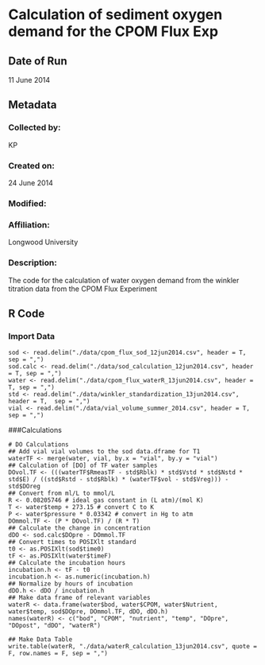 # Calculation of sediment oxygen demand for the CPOM Flux Exp

## Date of Run 

11 June 2014

## Metadata

### Collected by:

KP

### Created on:

24 June 2014

### Modified:

### Affiliation:

Longwood University

### Description: 

The code for the calculation of water oxygen demand from the winkler titration data from the CPOM Flux Experiment

## R Code

### Import Data

    sod <- read.delim("./data/cpom_flux_sod_12jun2014.csv", header = T, sep = ",")
    sod.calc <- read.delim("./data/sod_calculation_12jun2014.csv", header = T, sep = ",")
    water <- read.delim("./data/cpom_flux_waterR_13jun2014.csv", header = T, sep = ",")
    std <- read.delim("./data/winkler_standardization_13jun2014.csv", header = T,  sep = ",")
    vial <- read.delim("./data/vial_volume_summer_2014.csv", header = T,  sep = ",")

###Calculations

    # DO Calculations
    ## Add vial vial volumes to the sod data.dframe for T1
    waterTF <- merge(water, vial, by.x = "vial", by.y = "vial")
    ## Calculation of [DO] of TF water samples
    DOvol.TF <- (((waterTF$RmeasTF - std$Rblk) * std$Vstd * std$Nstd * std$E) / ((std$Rstd - std$Rblk) * (waterTF$vol - std$Vreg))) - std$DOreg
    ## Convert from ml/L to mmol/L
    R <- 0.08205746 # ideal gas constant in (L atm)/(mol K)
    T <- water$temp + 273.15 # convert C to K
    P <- water$pressure * 0.03342 # convert in Hg to atm
    DOmmol.TF <- (P * DOvol.TF) / (R * T)
    ## Calculate the change in concentration
    dDO <- sod.calc$DOpre - DOmmol.TF
    ## Convert times to POSIXlt standard
    t0 <- as.POSIXlt(sod$time0)
    tF <- as.POSIXlt(water$timeF)
    ## Calculate the incubation hours
    incubation.h <- tF - t0
    incubation.h <- as.numeric(incubation.h)
    ## Normalize by hours of incubation
    dDO.h <- dDO / incubation.h
    ## Make data frame of relevant variables
    waterR <- data.frame(water$bod, water$CPOM, water$Nutrient, water$temp, sod$DOpre, DOmmol.TF, dDO, dDO.h)
    names(waterR) <- c("bod", "CPOM", "nutrient", "temp", "DOpre", "DOpost", "dDO", "waterR")

    ## Make Data Table
    write.table(waterR, "./data/waterR_calculation_13jun2014.csv", quote = F, row.names = F, sep = ",")
    
